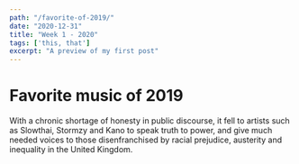 ```yaml
---
path: "/favorite-of-2019/"
date: "2020-12-31"
title: "Week 1 - 2020"
tags: ['this, that']
excerpt: "A preview of my first post"
---
```



# Favorite music of 2019

With a chronic shortage of honesty in public discourse, it fell to artists such as Slowthai, Stormzy and Kano to speak truth to power, and give much needed voices to those disenfranchised by racial prejudice, austerity and inequality in the United Kingdom.